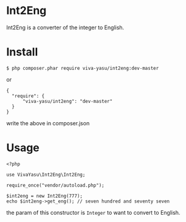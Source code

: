 # Int2Eng
Int2Eng is a converter of the integer to English.

# Install
```
$ php composer.phar require viva-yasu/int2eng:dev-master
```
or
```
{
  "require": {
      "viva-yasu/int2eng": "dev-master"
  }
}
```
write the above in composer.json

# Usage
```
<?php

use VivaYasu\Int2Eng\Int2Eng;

require_once("vendor/autoload.php");

$int2eng = new Int2Eng(777);
echo $int2eng->get_eng(); // seven hundred and seventy seven
```
the param of this constructor is `Integer` to want to convert to English. 
